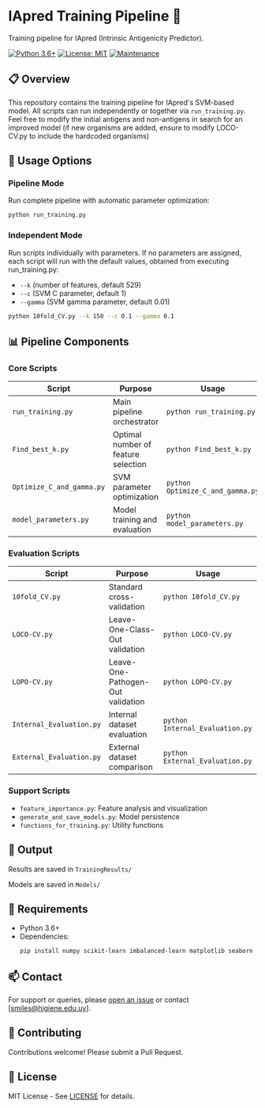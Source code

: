 # IApred Training Pipeline 🧬

Training pipeline for IApred (Intrinsic Antigenicity Predictor).

[![Python 3.6+](https://img.shields.io/badge/python-3.6+-blue.svg)](https://www.python.org/downloads/)
[![License: MIT](https://img.shields.io/badge/License-MIT-yellow.svg)](https://opensource.org/licenses/MIT)
[![Maintenance](https://img.shields.io/badge/Maintained%3F-yes-green.svg)](https://github.com/username/IApred/graphs/commit-activity)

## 📋 Overview

This repository contains the training pipeline for IApred's SVM-based model. All scripts can run independently or together via `run_training.py`. Feel free to modify the initial antigens and non-antigens in search for an improved model (if new organisms are added, ensure to modify LOCO-CV.py to include the hardcoded organisms)

## 🚀 Usage Options

### Pipeline Mode
Run complete pipeline with automatic parameter optimization:
```bash
python run_training.py
```

### Independent Mode
Run scripts individually with parameters. If no parameters are assigned, each script will run with the default values, obtained from executing run_training.py:
- `--k` (number of features, default 529)
- `--c` (SVM C parameter, default 1) 
- `--gamma` (SVM gamma parameter, default 0.01)

```bash
python 10fold_CV.py --k 150 --c 0.1 --gamma 0.1
```

## 📊 Pipeline Components

### Core Scripts

| Script | Purpose | Usage |
|--------|---------|--------|
| `run_training.py` | Main pipeline orchestrator | `python run_training.py` |
| `Find_best_k.py` | Optimal number of feature selection | `python Find_best_k.py` |
| `Optimize_C_and_gamma.py` | SVM parameter optimization | `python Optimize_C_and_gamma.py` |
| `model_parameters.py` | Model training and evaluation | `python model_parameters.py ` |

### Evaluation Scripts

| Script | Purpose | Usage |
|--------|---------|--------|
| `10fold_CV.py` | Standard cross-validation | `python 10fold_CV.py` |
| `LOCO-CV.py` | Leave-One-Class-Out validation | `python LOCO-CV.py` |
| `LOPO-CV.py` | Leave-One-Pathogen-Out validation | `python LOPO-CV.py` |
| `Internal_Evaluation.py` | Internal dataset evaluation | `python Internal_Evaluation.py` |
| `External_Evaluation.py` | External dataset comparison | `python External_Evaluation.py` |

### Support Scripts
- `feature_importance.py`: Feature analysis and visualization
- `generate_and_save_models.py`: Model persistence
- `functions_for_training.py`: Utility functions

## 📂 Output

Results are saved in `TrainingResults/`

Models are saved in `Models/`


## 📝 Requirements

- Python 3.6+
- Dependencies:
  ```bash
  pip install numpy scikit-learn imbalanced-learn matplotlib seaborn biopython joblib pandas scipy
  ```

## 📫 Contact

For support or queries, please [open an issue](https://github.com/sebamiles/IApred/issues) or contact [smiles@higiene.edu.uy].

## 🤝 Contributing

Contributions welcome! Please submit a Pull Request.

## 📜 License

MIT License - See [LICENSE](LICENSE) for details.
